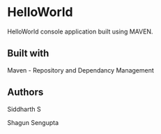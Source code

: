 # HelloWorld
HelloWorld console application built using MAVEN.

## Built with
Maven - Repository and Dependancy Management

## Authors
Siddharth S

Shagun Sengupta

